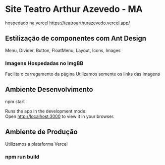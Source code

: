 # Site Teatro Arthur Azevedo - MA
hospedado na vercel https://teatroarthurazevedo.vercel.app/
## Estilização de componentes com Ant Design

Menu, Divider, Button, FloatMenu, Layout, Icons, Images

### Imagens Hospedadas no ImgBB
Facilita o carregamento da página
Utilizamos somente os links das imagens

## Ambiente Desenvolvimento
npm start

Runs the app in the development mode.\
Open [http://localhost:3000](http://localhost:3000) to view it in your browser.



## Ambiente de Produção

Utilizamos a plataforma Vercel 

### npm run build 



